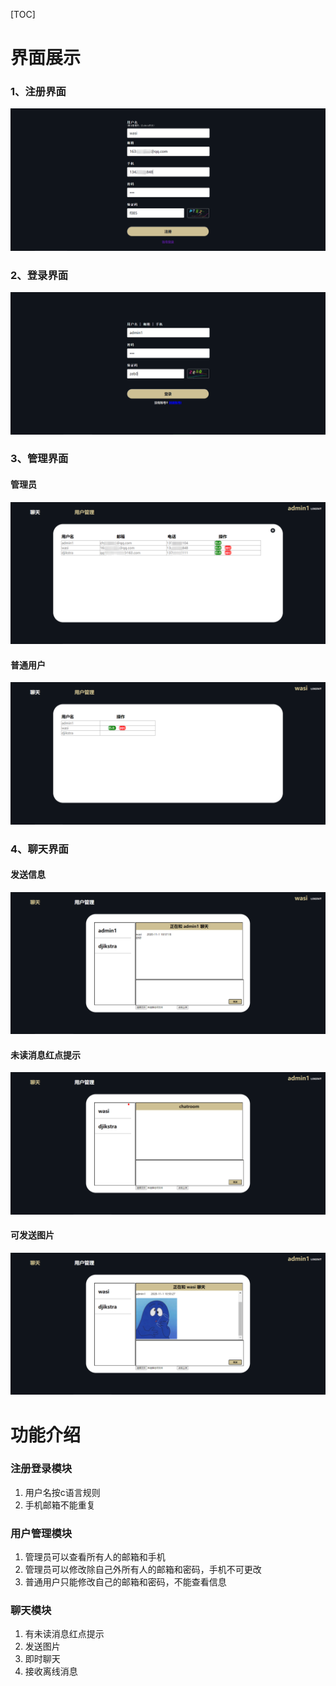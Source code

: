 [TOC]
# 界面展示

### 1、注册界面
![](https://github.com/wasiiii/WaSi-webChat/blob/main/images/%E6%B3%A8%E5%86%8C.png)

### 2、登录界面
![](https://github.com/wasiiii/WaSi-webChat/blob/main/images/%E7%99%BB%E5%BD%95.png)

### 3、管理界面
#### 管理员
![](https://github.com/wasiiii/WaSi-webChat/blob/main/images/%E7%AE%A1%E7%90%86%E5%91%98%E7%AE%A1%E7%90%86%E7%95%8C%E9%9D%A2.png)

#### 普通用户
![](https://github.com/wasiiii/WaSi-webChat/blob/main/images/%E6%99%AE%E9%80%9A%E7%94%A8%E6%88%B7%E7%AE%A1%E7%90%86%E7%95%8C%E9%9D%A2.png)

### 4、聊天界面
#### 发送信息
![](https://github.com/wasiiii/WaSi-webChat/blob/main/images/%E8%81%8A%E5%A4%A91.png)

#### 未读消息红点提示
![](https://github.com/wasiiii/WaSi-webChat/blob/main/images/%E6%9C%AA%E8%AF%BB%E6%B6%88%E6%81%AF%E7%BA%A2%E7%82%B9%E6%8F%90%E7%A4%BA.png)

#### 可发送图片
![](https://github.com/wasiiii/WaSi-webChat/blob/main/images/%E5%8F%AF%E5%8F%91%E9%80%81%E5%9B%BE%E7%89%87.png)

# 功能介绍

### 注册登录模块
1. 用户名按c语言规则
2. 手机邮箱不能重复

### 用户管理模块
1. 管理员可以查看所有人的邮箱和手机
2. 管理员可以修改除自己外所有人的邮箱和密码，手机不可更改
3. 普通用户只能修改自己的邮箱和密码，不能查看信息

### 聊天模块
1. 有未读消息红点提示
2. 发送图片
3. 即时聊天
4. 接收离线消息